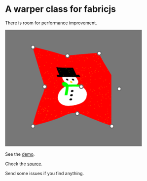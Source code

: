 # A warper class for fabricjs

There is room for performance improvement.

![screenshot](ss.png)

See the [demo](https://malipetek.github.io/imgwarp-js/).

Check the [source](https://github.com/malipetek/imgwarp-js/blob/master/fabric-warp-image.js).

Send some issues if you find anything.